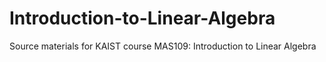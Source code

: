 # Introduction-to-Linear-Algebra
Source materials for KAIST course MAS109: Introduction to Linear Algebra
